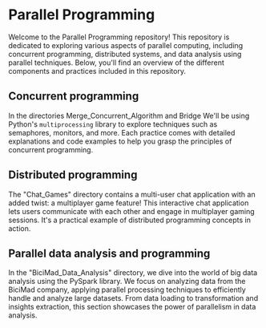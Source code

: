# Parallel Programming

Welcome to the Parallel Programming repository! This repository is dedicated to exploring various aspects of parallel computing, including concurrent programming, distributed systems, and data analysis using parallel techniques. Below, you'll find an overview of the different components and practices included in this repository.

## Concurrent programming

In the directories Merge_Concurrent_Algorithm and Bridge We'll be using Python's `multiprocessing` library to explore techniques such as semaphores, monitors, and more. Each practice comes with detailed explanations and code examples to help you grasp the principles of concurrent programming.

## Distributed programming

The "Chat_Games" directory contains a multi-user chat application with an added twist: a multiplayer game feature! This interactive chat application lets users communicate with each other and engage in multiplayer gaming sessions. It's a practical example of distributed programming concepts in action.

## Parallel data analysis and programming

In the "BiciMad_Data_Analysis" directory, we dive into the world of big data analysis using the PySpark library. We focus on analyzing data from the BiciMad company, applying parallel processing techniques to efficiently handle and analyze large datasets. From data loading to transformation and insights extraction, this section showcases the power of parallelism in data analysis.
